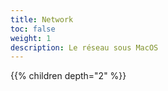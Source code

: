 ```yaml
---
title: Network
toc: false
weight: 1
description: Le réseau sous MacOS
---
```

<!--more-->

{{% children depth="2" %}}